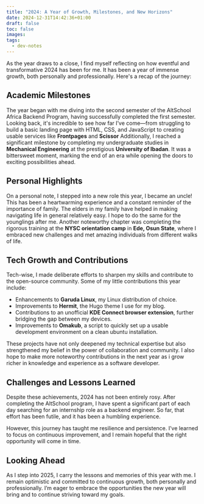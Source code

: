 ```yaml
---
title: "2024: A Year of Growth, Milestones, and New Horizons"
date: 2024-12-31T14:42:36+01:00
draft: false
toc: false
images:
tags: 
  - dev-notes
---
```


As the year draws to a close, I find myself reflecting on how eventful and transformative 2024 has been for me. It has been a year of immense growth, both personally and professionally. Here's a recap of the journey:

## **Academic Milestones**

The year began with me diving into the second semester of the AltSchool Africa Backend Program, having successfully completed the first semester. Looking back, it's incredible to see how far I’ve come—from struggling to build a basic landing page with HTML, CSS, and JavaScript to creating usable services like **Frontpages** and **Scissor** 
Additionally, I reached a significant milestone by completing my undergraduate studies in **Mechanical Engineering** at the prestigious **University of Ibadan**. It was a bittersweet moment, marking the end of an era while opening the doors to exciting possibilities ahead.

## **Personal Highlights**

On a personal note, I stepped into a new role this year, I became an uncle! This has been a heartwarming experience and a constant reminder of the importance of family. The elders in my family have helped in making navigating life in general relatively easy. I hope to do the same for the younglings after me. 
Another noteworthy chapter was completing the rigorous training at the **NYSC orientation camp** in **Ede, Osun State**, where I embraced new challenges and met amazing individuals from different walks of life.

## **Tech Growth and Contributions**

Tech-wise, I made deliberate efforts to sharpen my skills and contribute to the open-source community. Some of my little contributions this year include:

- Enhancements to **Garuda Linux**, my Linux distribution of choice.
- Improvements to **Hermit**, the Hugo theme I use for my blog.
- Contributions to an unofficial **KDE Connect browser extension**, further bridging the gap between my devices.
- Improvements to  **Omakub**, a script to quickly set up a usable development environment on  a clean ubuntu installation.

These projects have not only deepened my technical expertise but also strengthened my belief in the power of collaboration and community. I also hope to make more noteworthy contributions in the next year as i grow richer in knowledge and experience as a software developer. 

## **Challenges and Lessons Learned**

Despite these achievements, 2024 has not been entirely rosy. After completing the AltSchool program, I have spent a significant part of each day searching for an internship role as a backend engineer. So far, that effort has been futile, and it has been a humbling experience.

However, this journey has taught me resilience and persistence. I’ve learned to focus on continuous improvement, and I remain hopeful that the right opportunity will come in time.
## **Looking Ahead**

As I step into 2025, I carry the lessons and memories of this year with me. I remain optimistic and committed to continuous growth, both personally and professionally. I’m eager to embrace the opportunities the new year will bring and to continue striving toward my goals.
